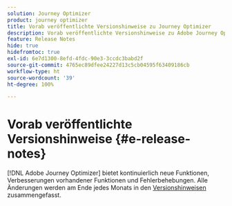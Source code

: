 ```yaml
---
solution: Journey Optimizer
product: journey optimizer
title: Vorab veröffentlichte Versionshinweise zu Journey Optimizer
description: Vorab veröffentlichte Versionshinweise zu Adobe Journey Optimizer
feature: Release Notes
hide: true
hidefromtoc: true
exl-id: 6e7d1300-8efd-4fdc-90e3-3ccdc3babd2f
source-git-commit: 4765ec89dfee24227d13c5cb04595f63409186cb
workflow-type: ht
source-wordcount: '39'
ht-degree: 100%

---
```


# Vorab veröffentlichte Versionshinweise {#e-release-notes}

[!DNL Adobe Journey Optimizer] bietet kontinuierlich neue Funktionen, Verbesserungen vorhandener Funktionen und Fehlerbehebungen. Alle Änderungen werden am Ende jedes Monats in den [Versionshinweisen](release-notes.md) zusammengefasst.

<!--
## September '25 pre-release notes {#25-9-rn}

**The pre-release notes below are subject to change without prior notice until the release availability date**. Links, screens and updated documentation are published in the release notes, at the release date.

See also [Adobe Experience Platform Pre-release notes](https://experienceleague.adobe.com/en/docs/experience-platform/release-notes/pre-release-notes){target="_blank"}.

**Release date**: September 23-24, 2025

### New capabilities {#sept-25-9-features}

<table>
<thead>
<tr>
<th><strong>Public API to retrieve journeys</strong><br/></th>
</tr>
</thead>
<tbody>
<tr>
<td>
<p>A new Journey Optimizer API is now available to retrieve journeys and their associated objects such as campaigns and surfaces.</p>
</td>
</tr>
</tbody>
</table>

<table>
<thead>
<tr>
<th><strong>Custom action monitoring and reporting</strong><br/></th>
</tr>
</thead>
<tbody>
<tr>
<td>
<p>Custom action monitoring and reporting is now available. This capability provides better visibility into journey health and execution, including lifecycle status and performance alerts. You can now quickly understand when, where, and why an anomalous situation is occurring in a custom action.</p>
</td>
</tr>
</tbody>
</table>


<table>
<thead>
<tr>
<th><strong>New source connectors for loyalty apps</strong><br/></th>
</tr>
</thead>
<tbody>
<tr>
<td>
<p>New source connectors are now available in Adobe Experience Platform for the Talon.One, Capillary, and Kobie loyalty apps. These connectors let you seamlessly stream loyalty data into Adobe Experience Platform and leverage these data in Journey Optimizer.</p>
</td>
</tr>
</tbody>
</table>

<table>
<thead>
<tr>
<th><strong>Journey Agent is here!</strong><br/></th>
</tr>
</thead>
<tbody>
<tr>
<td>
<p>AI Assistant now includes foundational Journey Agent skills for Journey Optimizer, enabling practitioners to analyze journeys through a natural language interface. With these new skills, users can analyze and create (coming soon) journeys to detect and resolve potential schedule or audience conflicts.</p>
</td>
</tr>
</tbody>
</table>

<table>
<thead>
<tr>
<th><strong>Journey Optimizer Experimentation Accelerator</strong><br/></th>
</tr>
</thead>
<tbody>
<tr>
<td>
<p>Journey Optimizer Experimentation Accelerator is an AI-first product designed to take your experimentation to the next level. Built for Adobe Journey Optimizer and Adobe Target users, it unifies experiment management, delivers AI-powered insights and opportunities, and introduces a new experimentation agent.</p>
<p>You can look forward to:</p>
<ul>
<li><strong>Unified Experiment Inventory:</strong> Quickly view, filter, and manage all experiments from Adobe Journey Optimizer and Adobe Target in one central workspace.</li>
<li><strong>AI Experiment Insights & Opportunities:</strong> Go beyond statistical readouts with GenAI-driven insights and recommendations. Each experiment now surfaces actionable opportunities, complete with supporting rationale, so teams can more confidently decide what to test next.</li>
<li><strong>Multi-Armed Bandit (MAB) Support in Journey Optimizer:</strong> Maximize impact while reducing wasted traffic with Multi-Armed Bandit experiments. Instead of splitting audiences evenly, MAB automatically allocates more visitors to the best-performing variations in real time so you can deliver better experiences to more customers while still learning what works.</li>
</ul>
</td>
</tr>
</tbody>
</table>

<table>
<thead>
<tr>
<th><strong>Landing page custom forms</strong><br/></th>
</tr>
</thead>
<tbody>
<tr>
<td>
<p>With [!DNL Journey Optimizer], you can now capture profile attributes though your landing pages.</p>
<p>Create, design and manage custom forms tailored to your needs based on a specific dataset. You can then leverage these forms in landing pages to add the profile attributes of your choice into the dataset defined for each form.</p>
<p>This capability is available in Limited Availability. Contact your Adobe representative to gain access.</p>
</td>
</tr>
</tbody>
</table>

<table>
<thead>
<tr>
<th><strong>Dark mode in the Email Designer</strong><br/></th>
</tr>
</thead>
<tbody>
<tr>
<td>
<p>The Journey Optimizer Email Designer now offers the ability to switch to dark mode view, where you can additionally define specific custom settings that will display only for recipients reading their emails in dark mode.</p>
<p>Note the following:</p>
<ul>
<li>The dark mode final rendering may vary and depends on the recipient's email client.</li>
<li>Not all email clients support custom dark mode. Moreover, some email clients only apply their own default dark mode for all emails that are received. In both cases, the custom settings that you defined in the Email Designer cannot be rendered.</li>
</ul>
<p><img src="assets/do-not-localize/dark-mode.gif"/></p>
<p>For more information, refer to the <a href="../email/dark-mode.md">detailed documentation</a></p>
 <p>Availability date: Sept 16, 2025</p>
</td>
</tr>
</tbody>
</table>

<table>
<thead>
<tr>
<th><strong>Journey path optimization</strong><br/></th>
</tr>
</thead>
<tbody>
<tr>
<td>
<p>Use the new Optimize node to target specific audiences or run A/B tests to determine the best path to meet your business-centric KPIs.</p>
<p>This tool allows you to test and vary, and customize communications, sequencing, and timing to best reach your customers.</p>
<p>This capability is available in Limited Availability. Contact your Adobe representative to gain access.</p>
<p><img src="assets/do-not-localize/optimize.gif"/></p>
<p>For more information, refer to the <a href="../building-journeys/optimize.md">detailed documentation</a></p>
<p>Availability date: Sept 4, 2025</p>
</td>
</tr>
</tbody>
</table>

<table>
<thead>
<tr>
<th><strong>Custom delegation method for subdomains</strong><br/></th>
</tr>
</thead>
<tbody>
<tr>
<td>
<p>In addition to the full delegation and the CNAME method, a new subdomain configuration method is now available: the Custom delegation method, which enables you to fully own controlling and maintaining all aspects of DNS that are required for delivering, rendering and tracking messages.</p>
<p>This capability is available in Limited Availability. Contact your Adobe representative to gain access.</p>
<p>For more information, refer to the <a href="../configuration/delegate-custom-subdomain.md">detailed documentation</a></p>
<p>Availability date: Sept 4, 2025</p>
</td>
</tr>
</tbody>
</table>

<table>
<thead>
<tr>
<th><strong>Use Adobe Experience Platform data for personalization and decisioning</strong><br/></th>
</tr>
</thead>
<tbody>
<tr>
<td>
<p>Previously released in public beta, this capability is now available to all environments in Limited Availability. With this release, the following enhancements have been introduced:</p>
<ul><li>Support for dataset lookup personalization in inbound channels.</li>
<li>The "datasetLookup" helper function can now be used within expression fragments. For now, this capability is available for a limited set of customers. To gain access, contact your Adobe representative.</li>
<li>An option in the dataset management interface now allows you to enable record-based datasets for lookup personalization, without having to perform an API call.</li>
<li>Enhanced monitoring to track data ingestion status and know when datasets are ready for lookup.</li>
<li>Updated usage guidelines and guardrails to ensure optimal performance and reliability.</li>
<li>Adobe Experience Platform Datasets can now be leveraged in Decisioning capping rules.</li></ul></p>
<p>For more information, refer to the <a href="../data/lookup-aep-data.md">detailed documentation</a></p>
<p>Availability date: Sept 1, 2025</p>
</td>
</tr>
</tbody>
</table>

### Improvements

- **Approval policy permissions**
  Added an option when creating or setting Approval Policy to prevent Journey/Campaign creators from approving their own objects.

- **New Journey Alerts**  
  New pre-configured alerts are available for journeys:  
  - Profile Discard Rate Exceeded: Ratio of profile discards to entered profiles over the last 5 mins exceeded threshold.  
  - Custom Action Error Rate Exceeded: Ratio of custom action errors to successful HTTP calls over the last 5 mins exceeded threshold.  
  - Profile Error Rate Exceeded: Ratio of profiles-in-error to entered profiles over the last 5 mins exceeded threshold.

- **Nested JSON body params now supported in custom authentication**  
  When configuring custom authentication for a custom action, nested JSON objects (e.g., sub-objects within `bodyParams`) are now supported.

- **Attach fragments to decision items**  
  Journey Optimizer now provides the ability to attach fragments to decision items which can be leveraged in code-based experience campaigns through decision policies.

- **Custom attributes support with One-click unsubscribe URL**  
  With Journey Optimizer, if you are managing consent outside of Adobe, you can set an external custom endpoint by defining your own one-click unsubscribe link in the email configuration. When your recipients click the unsubscribe link, Journey Optimizer appends some default profile-specific parameters to the consent update event. 

  To further personalize the unsubscribe email address, you can now define custom attributes that will be appended to the consent event. This capability has already been available for the custom one-click unsubscribe link since the August 25 release.

- ***mTLS Support for SMS Channel**
  When setting up a custom SMS provider, you now have the option to enable mutual TLS (mTLS) authentication, which requires both the client and the server to confirm each other's identities before a secure connection is established.

- **Model-based Schemas**  
  For a clearer and more intuitive experience, Relational Schemas are now referred to as Model-based Schemas in Orchestrated campaigns.

- **Dataset lookup support in journeys**  
  A new activity in journeys, **Dataset lookup**, allows you to dynamically retrieve data from Adobe Experience Platform record datasets during runtime. By leveraging this capability, you can access data that may not reside in the profile or event payload, ensuring your customer interactions are both relevant and timely.

- **Simulating content variations for all inbound channels**  
  Previously only available for the Email, SMS, and Push notification channels, simulating content variations now also applies to all inbound channels.

- **Webhook support for API triggered campaigns**  
  API triggered campaigns now support webhooks. Configure a webhook URL to receive real-time status updates for every message, improving observability and enabling seamless monitoring and automation.

- **Redirect Support in Journey Custom Actions**  
  Redirects (302) are now supported in Journey Custom Actions.

- **High throughput mode for API triggered email campaigns**  
  A new High throughput mode is now available in API triggered campaigns. This mode is designed for large-scale, real-time messaging (up to 5000 transactions per second) and provides higher availability with lower latency.  
  This capability is only available for the email channel, for organizations that have purchased the Adobe High throughput transactional messaging add-on offering. Contact your Adobe representative for more details.


- **Hourly reset capping frequency** - You can now apply capping on an hourly basis for channel rule sets. Previously available in Limited Availability, this capability is now available to all environments and allows you to choose 1 hour (previously 3 hours). [Read more](../conflict-prioritization/channel-capping.md). Availability date: September 17
-->